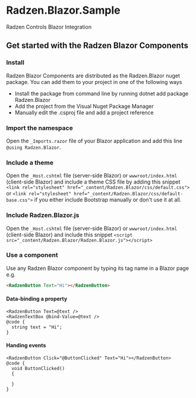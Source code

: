 # Radzen.Blazor.Sample
Radzen Controls Blazor Integration

## Get started with the Radzen Blazor Components

### Install

Radzen Blazor Components are distributed as the Radzen.Blazor nuget package. You can add them to your project in one of the following ways
- Install the package from command line by running dotnet add package Radzen.Blazor
- Add the project from the Visual Nuget Package Manager 
- Manually edit the .csproj file and add a project reference

### Import the namespace

Open the `_Imports.razor` file of your Blazor application and add this line `@using Radzen.Blazor`.

### Include a theme

Open the `_Host.cshtml` file (server-side Blazor) or `wwwroot/index.html` (client-side Blazor) and include a theme CSS file by adding this snippet `<link rel="stylesheet" href="_content/Radzen.Blazor/css/default.css">` or `<link rel="stylesheet" href="_content/Radzen.Blazor/css/default-base.css">` if you either include Bootstrap manually or don't use it at all.

### Include Radzen.Blazor.js

Open the `_Host.cshtml` file (server-side Blazor) or `wwwroot/index.html` (client-side Blazor) and include this snippet `<script src="_content/Radzen.Blazor/Radzen.Blazor.js"></script>`

### Use a component
Use any Radzen Blazor component by typing its tag name in a Blazor page e.g. 
```html
<RadzenButton Text="Hi"></RadzenButton>
```

#### Data-binding a property
```razor
<RadzenButton Text=@text />
<RadzenTextBox @bind-Value=@text />
@code {
  string text = "Hi";
}
```

#### Handing events

```razor
<RadzenButton Click="@ButtonClicked" Text="Hi"></RadzenButton>
@code {
  void ButtonClicked()
  {

  }
}
```
